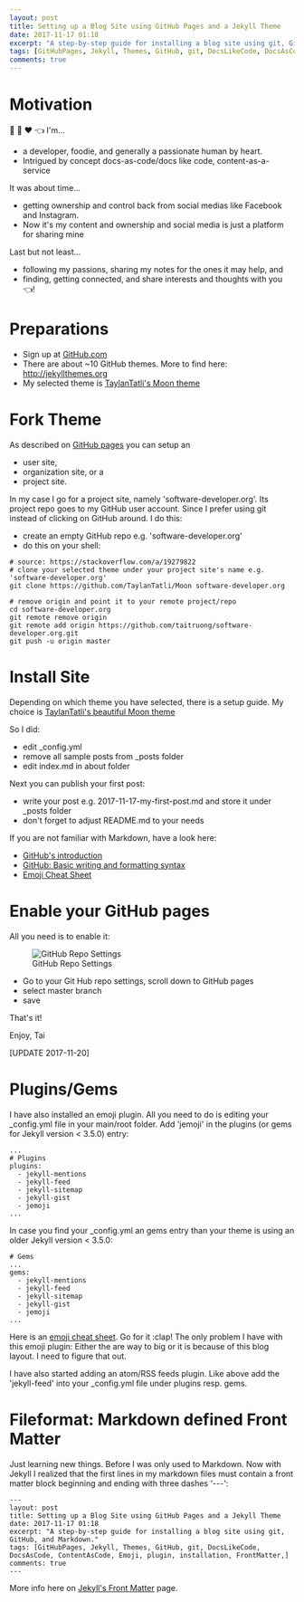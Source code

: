 ```yaml
---
layout: post
title: Setting up a Blog Site using GitHub Pages and a Jekyll Theme
date: 2017-11-17 01:18
excerpt: "A step-by-step guide for installing a blog site using git, GitHub, and Markdown."
tags: [GitHubPages, Jekyll, Themes, GitHub, git, DocsLikeCode, DocsAsCode, ContentAsCode, Emoji, plugin, installation, FrontMatter,]
comments: true
---
```

# Motivation

:ramen: :panda_face: :heart: :point_left:
I'm...
* a developer, foodie, and generally a passionate human by heart.
* Intrigued by concept docs-as-code/docs like code, content-as-a-service

It was about time...
* getting ownership and control back from social medias like Facebook and Instagram.
* Now it's my content and ownership and social media is just a platform for sharing mine

Last but not least...
* following my passions, sharing my notes for the ones it may help, and
* finding, getting connected, and share interests and thoughts with you :point_left:!

# Preparations

- Sign up at [GitHub.com](https://github.com/join)
- There are about ~10 GitHub themes. More to find here: http://jekyllthemes.org
- My selected theme is [TaylanTatli's Moon theme](https://taylantatli.github.io/Moon/moon-theme/)

# Fork Theme

As described on [GitHub pages](https://pages.github.com) you can setup an
- user site,
- organization site, or a
- project site.

In my case I go for a project site, namely 'software-developer.org'. Its project repo goes to my GitHub user account. Since I prefer using git instead of clicking on GitHub around. I do this:
- create an empty GitHub repo e.g. 'software-developer.org'
- do this on your shell:

```
# source: https://stackoverflow.com/a/19279822
# clone your selected theme under your project site's name e.g. 'software-developer.org'
git clone https://github.com/TaylanTatli/Moon software-developer.org

# remove origin and point it to your remote project/repo
cd software-developer.org
git remote remove origin
git remote add origin https://github.com/taitruong/software-developer.org.git
git push -u origin master
```

# Install Site
Depending on which theme you have selected, there is a setup guide. My choice is [TaylanTatli's beautiful Moon theme](https://taylantatli.github.io/Moon/moon-theme/)

So I did:
- edit _config.yml
- remove all sample posts from _posts folder
- edit index.md in about folder

Next you can publish your first post:
- write your post e.g. 2017-11-17-my-first-post.md and store it under _posts folder
- don't forget to adjust README.md to your needs

If you are not familiar with Markdown, have a look here:
- [GitHub's introduction](https://guides.github.com/features/mastering-markdown/)
- [GitHub: Basic writing and formatting syntax](https://help.github.com/articles/basic-writing-and-formatting-syntax/)
- [Emoji Cheat Sheet](https://www.webpagefx.com/tools/emoji-cheat-sheet/)

# Enable your GitHub pages
All you need is to enable it:
<figure>
 <img src="{{ site.baseurl }}/assets/img/2017-11-17-github-settings-enable-pages.png" alt="GitHub Repo Settings">
 <figcaption>GitHub Repo Settings</figcaption>
</figure>

- Go to your Git Hub repo settings, scroll down to GitHub pages
- select master branch
- save

That's it!

Enjoy, Tai

[UPDATE 2017-11-20]
# Plugins/Gems
I have also installed an emoji plugin. All you need to do is editing your _config.yml file in your main/root folder.
Add 'jemoji' in the plugins (or gems for Jekyll version < 3.5.0) entry:
```
...
# Plugins
plugins:
  - jekyll-mentions
  - jekyll-feed
  - jekyll-sitemap
  - jekyll-gist
  - jemoji
...
```

In case you find your _config.yml an gems entry than your theme is using an older Jekyll version < 3.5.0:
```
# Gems
...
gems:
  - jekyll-mentions
  - jekyll-feed
  - jekyll-sitemap
  - jekyll-gist
  - jemoji
...
```
Here is an [emoji cheat sheet](https://www.webpagefx.com/tools/emoji-cheat-sheet/). Go for it :clap!
The only problem I have with this emoji plugin: Either the are way to big or it is because of this blog layout. I need to figure that out.

I have also started adding an atom/RSS feeds plugin. Like above add the 'jekyll-feed' into your _config.yml file under plugins resp. gems.

# Fileformat: Markdown defined Front Matter
Just learning new things. Before I was only used to Markdown. Now with Jekyll I realized that the first lines in my markdown files must contain a front matter block beginning and ending with three dashes '---':
```
---
layout: post
title: Setting up a Blog Site using GitHub Pages and a Jekyll Theme
date: 2017-11-17 01:18
excerpt: "A step-by-step guide for installing a blog site using git, GitHub, and Markdown."
tags: [GitHubPages, Jekyll, Themes, GitHub, git, DocsLikeCode, DocsAsCode, ContentAsCode, Emoji, plugin, installation, FrontMatter,]
comments: true
---
```
More info here on [Jekyll's Front Matter](https://jekyllrb.com/docs/frontmatter/) page.
